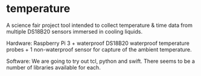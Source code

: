 # temperature

A science fair project tool intended to collect temperature & time data from multiple DS18B20 sensors immersed in cooling liquids.

Hardware: Raspberry Pi 3 + waterproof DS18B20 waterproof temperature probes + 1 non-waterproof sensor for capture of the ambient temperature.

Software:  We are going to try out tcl, python and swift.  There seems to be a number of libraries available for each.
